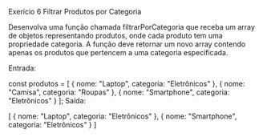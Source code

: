 Exerício 6 Filtrar Produtos por Categoria

Desenvolva uma função chamada filtrarPorCategoria que receba um array de objetos representando produtos, onde cada produto tem uma propriedade categoria. A função deve retornar um novo array contendo apenas os produtos que pertencem a uma categoria especificada.

Entrada:

const produtos = [ 
{ nome: "Laptop", categoria: "Eletrônicos" }, 
{ nome: "Camisa", categoria: "Roupas" }, 
{ nome: "Smartphone", categoria: "Eletrônicos" } 
];
Saída:

[
{ nome: "Laptop", categoria: "Eletrônicos" }, 
{ nome: "Smartphone", categoria: "Eletrônicos" }
]